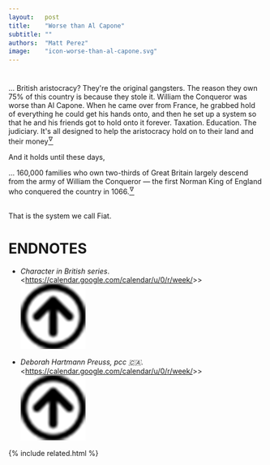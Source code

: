 ```yaml
---
layout:   post
title:    "Worse than Al Capone"
subtitle: ""
authors:  "Matt Perez"
image:    "icon-worse-than-al-capone.svg"
---
```


<div style='display:none; '>
 <p>Everybody is trying to contribute. For some, the mean is violence, for others, the mean is conversations. We must learn to teach conversations.</p>
</div>

<h1></h1>
 <div class="_citation">&hellip; British aristocracy? They're the original gangsters. The reason they own 75% of this country is because they stole it. William the Conqueror was worse than Al Capone. When he came over from France, he grabbed hold of everything he could get his hands onto, and then he set up a system so that he and his friends got to hold onto it forever. Taxation. Education. The judiciary. It's all designed to help the aristocracy hold on to their land and their money<a href='#en01'><sup id='bm01'>&hairsp;&nabla;&hairsp;</sup></a></div>

 <p>And it holds until these days,</p>
 <div class="_citation">&hellip; 160,000 families who own two-thirds of Great Britain largely descend from the army of William the Conqueror — the first Norman King of England who conquered the country in 1066.<a href='#en01'><sup id='bm01'>&hairsp;&nabla;&hairsp;</sup></a></div>

 <br>
 <p>That is the system we call Fiat.</p>

<h1 class="_section">ENDNOTES</h1>
 <ul>
  <li id="en01">
   <p class="_list-item">
    <em>Character in British series</em>.
    &lt;<a href="https://calendar.google.com/calendar/u/0/r/week" target="_blank">https://calendar.google.com/calendar/u/0/r/week/</a>>&gt;
    <a class="_uparrow" href="#bm01"><img src="/assets/img/arrow-up-icon.png"></a>
   </p>
  </li>
  <li id="en02">
   <p class="_list-item">
    <em>Deborah Hartmann Preuss, pcc 🇨🇦</em>.
    &lt;<a href="https://calendar.google.com/calendar/u/0/r/week" target="_blank">https://calendar.google.com/calendar/u/0/r/week/</a>>&gt;
    <a class="_uparrow" href="#bm01"><img src="/assets/img/arrow-up-icon.png"></a>
   </p>
  </li>
 </ul>

{% include related.html %}